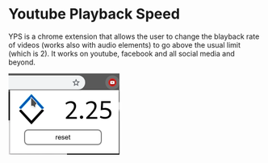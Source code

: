 # Youtube Playback Speed

YPS is a chrome extension that allows the user to change the blayback rate of videos (works also with audio elements) to go above the usual limit (which is 2). It works on youtube, facebook and all social media and beyond.

![alt text](.github/screenshot.png "screenshot")
